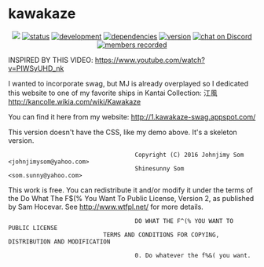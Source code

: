 # kawakaze

<p align="center">
    <a href="https://raw.githubusercontent.com/johnjimysom/kawakaze/master/LICENSE" alt="WTFPL License">
        <img src="https://img.shields.io/badge/license-WTFPL-ff69b4.svg"/></a>
    <a href="#status">
        <img src="https://img.shields.io/badge/status-working-green.svg"
            alt="status"></a>
    <a href="#development">
        <img src="https://img.shields.io/badge/development-on hold-FFA500.svg"
            alt="development"></a>
    <a href="#dependencies">
        <img src="https://img.shields.io/badge/html-jQuery, javascript, css-yellowgreen.svg"
            alt="dependencies"></a>
    <a href="#version">
        <img src="https://img.shields.io/badge/version-1.6-lightblue.svg"
            alt="version"></a>
    <a href="https://discord.gg/pzAfBJ">
        <img src="https://img.shields.io/discord/494990656603815950.svg?logo=discord"
            alt="chat on Discord"></a>
    <a href="#members">
        <img src="https://img.shields.io/badge/members-3-lightgrey.svg"
            alt="members recorded"></a>
</p>

INSPIRED BY THIS VIDEO: https://www.youtube.com/watch?v=PIWSyUHD_nk 

I wanted to incorporate swag, but MJ is already overplayed so I dedicated this website to one of my favorite ships in Kantai Collection: 江風
http://kancolle.wikia.com/wiki/Kawakaze

You can find it here from my website: http://1.kawakaze-swag.appspot.com/

This version doesn't have the CSS, like my demo above. It's a skeleton version.

                                        Copyright (C) 2016 Johnjimy Som <johnjimysom@yahoo.com>
                                        Shinesunny Som <som.sunny@yahoo.com>

This work is free. You can redistribute it and/or modify it under the
terms of the Do What The F$(% You Want To Public License, Version 2,
as published by Sam Hocevar. See http://www.wtfpl.net/ for more details.

                                        DO WHAT THE F^(% YOU WANT TO PUBLIC LICENSE
                               TERMS AND CONDITIONS FOR COPYING, DISTRIBUTION AND MODIFICATION

                                        0. Do whatever the f%&( you want.
